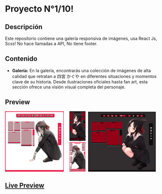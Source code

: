 # Proyecto N°1/10!

## Descripción
Este repositorio contiene  una galería  responsiva de imágenes, usa React Js, Scss! No hace llamadas a API, No tiene footer.



## Contenido

- **Galería:** En la galería, encontrarás una colección de imágenes de alta calidad que retratan a 四宮 かぐや en diferentes situaciones y momentos clave de su historia. Desde ilustraciones oficiales hasta fan art, esta sección ofrece una visión visual completa del personaje.

## Preview
   ![Texto alternativo](desing.webp)
   
##  [Live Preview](https://tylordev.github.io/Art-Station/)
